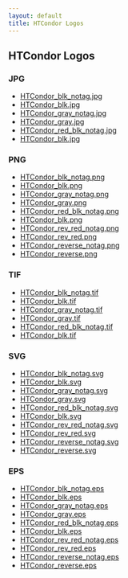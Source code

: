 ```yaml
---
layout: default
title: HTCondor Logos
---
```


<h2>HTCondor Logos</h2>

<h3>JPG</h3>

<ul>
    <li><a href="JPG/HTCondor_blk_notag.jpg" target="_blank">HTCondor_blk_notag.jpg</a></li>
    <li><a href="JPG/HTCondor_blk.jpg" target="_blank">HTCondor_blk.jpg</a></li>
    <li><a href="JPG/HTCondor_gray_notag.jpg" target="_blank">HTCondor_gray_notag.jpg</a></li>
    <li><a href="JPG/HTCondor_gray.jpg" target="_blank">HTCondor_gray.jpg</a></li>
    <li><a href="JPG/HTCondor_red_blk_notag.jpg" target="_blank">HTCondor_red_blk_notag.jpg</a></li>
    <li><a href="JPG/HTCondor_blk.jpg" target="_blank">HTCondor_blk.jpg</a></li>
</ul>

<h3>PNG</h3>

<ul>
    <li><a href="PNG/HTCondor_blk_notag.png" target="_blank">HTCondor_blk_notag.png</a></li>
    <li><a href="PNG/HTCondor_blk.png" target="_blank">HTCondor_blk.png</a></li>
    <li><a href="PNG/HTCondor_gray_notag.png" target="_blank">HTCondor_gray_notag.png</a></li>
    <li><a href="PNG/HTCondor_gray.png" target="_blank">HTCondor_gray.png</a></li>
    <li><a href="PNG/HTCondor_red_blk_notag.png" target="_blank">HTCondor_red_blk_notag.png</a></li>
    <li><a href="PNG/HTCondor_blk.png" target="_blank">HTCondor_blk.png</a></li>
    <li><a href="PNG/HTCondor_rev_red_notag.png" target="_blank">HTCondor_rev_red_notag.png</a></li>
    <li><a href="PNG/HTCondor_rev_red.png" target="_blank">HTCondor_rev_red.png</a></li>
    <li><a href="PNG/HTCondor_reverse_notag.png" target="_blank">HTCondor_reverse_notag.png</a></li>
    <li><a href="PNG/HTCondor_reverse.png" target="_blank">HTCondor_reverse.png</a></li>
</ul>

<h3>TIF</h3>

<ul>
    <li><a href="TIF/HTCondor_blk_notag.tif" target="_blank">HTCondor_blk_notag.tif</a></li>
    <li><a href="TIF/HTCondor_blk.tif" target="_blank">HTCondor_blk.tif</a></li>
    <li><a href="TIF/HTCondor_gray_notag.tif" target="_blank">HTCondor_gray_notag.tif</a></li>
    <li><a href="TIF/HTCondor_gray.tif" target="_blank">HTCondor_gray.tif</a></li>
    <li><a href="TIF/HTCondor_red_blk_notag.tif" target="_blank">HTCondor_red_blk_notag.tif</a></li>
    <li><a href="TIF/HTCondor_blk.tif" target="_blank">HTCondor_blk.tif</a></li>
</ul>

<h3>SVG</h3>

<ul>
    <li><a href="SVG/HTCondor_blk_notag.svg" target="_blank">HTCondor_blk_notag.svg</a></li>
    <li><a href="SVG/HTCondor_blk.svg" target="_blank">HTCondor_blk.svg</a></li>
    <li><a href="SVG/HTCondor_gray_notag.svg" target="_blank">HTCondor_gray_notag.svg</a></li>
    <li><a href="SVG/HTCondor_gray.svg" target="_blank">HTCondor_gray.svg</a></li>
    <li><a href="SVG/HTCondor_red_blk_notag.svg" target="_blank">HTCondor_red_blk_notag.svg</a></li>
    <li><a href="SVG/HTCondor_blk.svg" target="_blank">HTCondor_blk.svg</a></li>
    <li><a href="SVG/HTCondor_rev_red_notag.svg" target="_blank">HTCondor_rev_red_notag.svg</a></li>
    <li><a href="SVG/HTCondor_rev_red.svg" target="_blank">HTCondor_rev_red.svg</a></li>
    <li><a href="SVG/HTCondor_reverse_notag.svg" target="_blank">HTCondor_reverse_notag.svg</a></li>
    <li><a href="SVG/HTCondor_reverse.svg" target="_blank">HTCondor_reverse.svg</a></li>
</ul>

<h3>EPS</h3>

<ul>
    <li><a href="EPS/HTCondor_blk_notag.eps" target="_blank">HTCondor_blk_notag.eps</a></li>
    <li><a href="EPS/HTCondor_blk.eps" target="_blank">HTCondor_blk.eps</a></li>
    <li><a href="EPS/HTCondor_gray_notag.eps" target="_blank">HTCondor_gray_notag.eps</a></li>
    <li><a href="EPS/HTCondor_gray.eps" target="_blank">HTCondor_gray.eps</a></li>
    <li><a href="EPS/HTCondor_red_blk_notag.eps" target="_blank">HTCondor_red_blk_notag.eps</a></li>
    <li><a href="EPS/HTCondor_blk.eps" target="_blank">HTCondor_blk.eps</a></li>
    <li><a href="EPS/HTCondor_rev_red_notag.eps" target="_blank">HTCondor_rev_red_notag.eps</a></li>
    <li><a href="EPS/HTCondor_rev_red.eps" target="_blank">HTCondor_rev_red.eps</a></li>
    <li><a href="EPS/HTCondor_reverse_notag.eps" target="_blank">HTCondor_reverse_notag.eps</a></li>
    <li><a href="EPS/HTCondor_reverse.eps" target="_blank">HTCondor_reverse.eps</a></li>
</ul>
